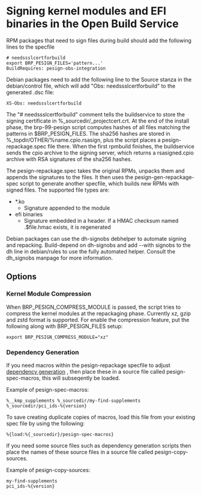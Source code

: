  # Signing kernel modules and EFI binaries in the Open Build Service

RPM packages that need to sign files during build should add the following lines
to the specfile

```
# needssslcertforbuild
export BRP_PESIGN_FILES='pattern...'
BuildRequires: pesign-obs-integration
```

Debian packages need to add the following line to the Source stanza in the
debian/control file, which will add "Obs: needssslcertforbuild" to the generated
.dsc file:

```XS-Obs: needssslcertforbuild```

The "# needssslcertforbuild" comment tells the buildservice to store the
signing certificate in %_sourcedir/_projectcert.crt. At the end of the
install phase, the brp-99-pesign script computes hashes of all
files matching the patterns in $BRP_PESIGN_FILES. The sha256 hashes are stored
in %_topdir/OTHER/%name.cpio.rsasign, plus the script places a
pesign-repackage.spec file there. When the first rpmbuild finishes, the
buildservice sends the cpio archive to the signing server, which returns
a rsasigned.cpio archive with RSA signatures of the sha256 hashes.

The pesign-repackage.spec takes the original RPMs, unpacks them and
appends the signatures to the files. It then uses the
pesign-gen-repackage-spec script to generate another specfile, which
builds new RPMs with signed files. The supported file types are:

- *.ko
  - Signature appended to the module
- efi binaries
  - Signature embedded in a header. If a HMAC checksum named
    .$file.hmac exists, it is regenerated

Debian packages can use the dh-signobs debhelper to automate signing and
repacking. Build-depend on dh-signobs and add --with signobs to the dh line
in debian/rules to use the fully automated helper.
Consult the dh_signobs manpage for more information.

## Options

### Kernel Module Compression
When BRP_PESIGN_COMPRESS_MODULE is passed, the script tries to compress the
kernel modules at the repackaging phase. Currently xz, gzip and zstd format is supported.
For enable the compression feature, put the following along with
BRP_PESIGN_FILES setup:

```export BRP_PESIGN_COMPRESS_MODULE="xz"```

### Dependency Generation
If you need macros within the pesign-repackage specfile to adjust [dependency generation](https://rpm-software-management.github.io/rpm/manual/dependency_generators.html)
, then place these in a source file called pesign-spec-macros, this will subseqently be loaded.

Example of pesign-spec-macros:

```%__kmp_supplements %_sourcedir/my-find-supplements %_sourcedir/pci_ids-%{version}```

To save creating duplicate copies of macros, load this file from your existing spec file by using the following:

```%{load:%{_sourcedir}/pesign-spec-macros}```

If you need some source files such as dependency generation scripts then place the names of these source files in a source file called pesign-copy-sources.

Example of pesign-copy-sources:
```
my-find-supplements
pci_ids-%{version}
```
